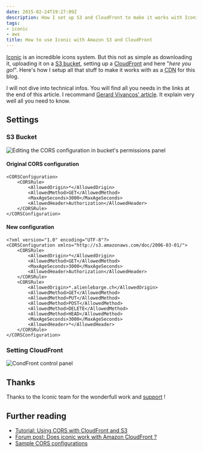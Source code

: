```yaml
---
date: 2015-02-24T19:27:09Z
description: How I set up S3 and CloudFront to make it works with Iconic incons system.
tags:
- iconic
- aws
title: How to use Iconic with Amazon S3 and CloudFront
---
```


[Iconic](https://useiconic.com/) is an incredible icons system. But this not as simple as downloading it, uploading it on a [S3 bucket](http://aws.amazon.com/s3/), setting up a [CloudFront](http://aws.amazon.com/cloudfront/) and here "*here you go!*".
Here's how I setup all that stuff to make it works with as a <abbr title="Content Delivery Network">CDN</abbr> for this blog.

I will not dive into technical infos. You will find all you needs in the links at the end of this article. I recommand [Gerard Vivancos' article](http://blog.celingest.com/en/2014/10/02/tutorial-using-cors-with-cloudfront-and-s3/). It explain very well all you need to know.

## Settings

### S3 Bucket

![Editing the CORS configuration in bucket's permissions panel](https://dlgjp9x71cipk.cloudfront.net/2015-02-24-s3-config.png)

#### Original CORS configuration


    <CORSConfiguration>
        <CORSRule>
            <AllowedOrigin>*</AllowedOrigin>
            <AllowedMethod>GET</AllowedMethod>
            <MaxAgeSeconds>3000</MaxAgeSeconds>
            <AllowedHeader>Authorization</AllowedHeader>
        </CORSRule>
    </CORSConfiguration>

#### New configuration

    <?xml version="1.0" encoding="UTF-8"?>
    <CORSConfiguration xmlns="http://s3.amazonaws.com/doc/2006-03-01/">
        <CORSRule>
            <AllowedOrigin>*</AllowedOrigin>
            <AllowedMethod>GET</AllowedMethod>
            <MaxAgeSeconds>3000</MaxAgeSeconds>
            <AllowedHeader>Authorization</AllowedHeader>
        </CORSRule>
        <CORSRule>
            <AllowedOrigin>*.alienlebarge.ch</AllowedOrigin>
            <AllowedMethod>GET</AllowedMethod>
            <AllowedMethod>PUT</AllowedMethod>
            <AllowedMethod>POST</AllowedMethod>
            <AllowedMethod>DELETE</AllowedMethod>
            <AllowedMethod>HEAD</AllowedMethod>
            <MaxAgeSeconds>3000</MaxAgeSeconds>
            <AllowedHeader>*</AllowedHeader>
        </CORSRule>
    </CORSConfiguration>

### Setting CloudFront

![CondFront control panel](https://dlgjp9x71cipk.cloudfront.net/2015-02-24-cloudfront-settings.png)

## Thanks

Thanks to the Iconic team for the wonderfull work and [support](https://useiconic.com/community/#!/getting-started:does-iconic-work-with-amazo) !

## Further reading

- [Tutorial: Using CORS with CloudFront and S3](http://blog.celingest.com/en/2014/10/02/tutorial-using-cors-with-cloudfront-and-s3/)
- [Forum post: Does iconic work with Amazon CloudFront ?](https://useiconic.com/community/#!/getting-started:does-iconic-work-with-amazo)
- [Sample CORS configurations](https://docs.aws.amazon.com/AmazonS3/latest/dev/cors.html#how-do-i-enable-cors)
